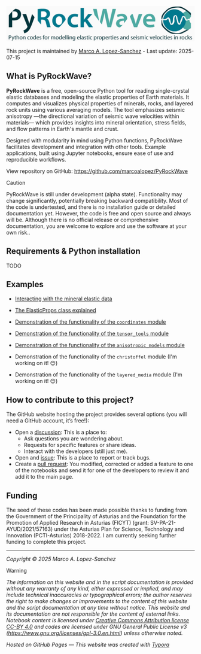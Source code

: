 ![header](https://raw.githubusercontent.com/marcoalopez/PyRockWave/main/img/header.jpg)

This project is maintained by [Marco A. Lopez-Sanchez](https://marcoalopez.github.io/) - Last update: 2025-07-15

## What is PyRockWave?

**PyRockWave** is a free, open-source Python tool for reading single-crystal elastic databases and modeling the elastic properties of Earth materials. It computes and visualizes physical properties of minerals, rocks, and layered rock units using various averaging models. The tool emphasizes seismic anisotropy —the directional variation of seismic wave velocities within materials— which provides insights into mineral orientation, stress fields, and flow patterns in Earth's mantle and crust.

Designed with modularity in mind using Python functions, PyRockWave facilitates development and integration with other tools. Example applications, built using Jupyter notebooks, ensure ease of use and reproducible workflows.

View repository on GitHub: https://github.com/marcoalopez/PyRockWave

> [!CAUTION]
> PyRockWave is still under development (alpha state). Functionality may change significantly, potentially breaking backward compatibility. Most of the code is undertested, and there is no installation guide or detailed documentation yet. However, the code is free and open source and always will be. Although there is no official release or comprehensive documentation, you are welcome to explore and use the software at your own risk..

## Requirements & Python installation

TODO

## Examples

- [Interacting with the mineral elastic data](https://github.com/marcoalopez/PyRockWave/blob/main/src/example_database.ipynb)

- [The ElasticProps class explained](https://github.com/marcoalopez/PyRockWave/blob/main/src/ElasticTensor_explained.ipynb)

- [Demonstration of the functionality of the ``coordinates`` module](https://github.com/marcoalopez/PyRockWave/blob/main/src/example_coordinates.ipynb)

- [Demonstration of the functionality of the ``tensor_tools`` module](https://github.com/marcoalopez/PyRockWave/blob/main/src/example_tensor_tools.ipynb)

- [Demonstration of the functionality of the ``anisotropic_models`` module](https://github.com/marcoalopez/PyRockWave/blob/main/src/example_anisotropic_models.ipynb)

- Demonstration of the functionality of the ``christoffel`` module (I'm working on it! 😊)

- Demonstration of the functionality of the ``layered_media`` module (I'm working on it! 😊)

## How to contribute to this project?

The GitHub website hosting the project provides several options (you will need a GitHub account, it’s free!):

- Open a [discussion](https://github.com/marcoalopez/PyRockWave/discussions): This is a place to:
  - Ask questions you are wondering about.
  - Requests for specific features or share ideas.
  - Interact with the developers (still just me).
- Open and [issue](https://github.com/marcoalopez/PyRockWave/issues): This is a place to report or track bugs.
- Create a [pull request](https://github.com/marcoalopez/PyRockWave/pulls): You modified, corrected or added a feature to one of the notebooks and send it for one of the developers to review it and add it to the main page.

## Funding

The seed of these codes has been made possible thanks to funding from the Government of the Principality of Asturias and the Foundation for the Promotion of Applied Research in Asturias (FICYT) (grant: SV-PA-21-AYUD/2021/57163) under the Asturias Plan for Science, Technology and Innovation (PCTI-Asturias) 2018-2022. I am currently seeking further funding to complete this project.

---
*Copyright © 2025 Marco A. Lopez-Sanchez*  

> [!WARNING]
>  _The information on this website and in the script documentation is provided without any warranty of any kind, either expressed or implied, and may include technical inaccuracies or typographical errors; the author reserves the right to make changes or improvements to the content of this website and the script documentation at any time without notice. This website and its documentation are not responsible for the content of external links. Notebook content is licensed under [Creative Commons Attribution license CC-BY 4.0](https://creativecommons.org/licenses/by/4.0/) and codes are licensed under GNU General Public License v3 (https://www.gnu.org/licenses/gpl-3.0.en.html) unless otherwise noted._

_Hosted on GitHub Pages — This website was created with [Typora](https://typora.io/)_